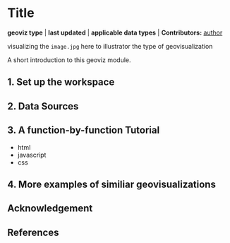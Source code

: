 # Title

**geoviz type** | **last updated** | **applicable data types** | **Contributors:** [author](https://github.com/xxxx)

visualizing the `image.jpg` here to illustrator the type of geovisualization

A short introduction to this geoviz module.

## 1\. Set up the workspace

## 2\. Data Sources

## 3\. A function-by-function Tutorial

- html
- javascript
- css

## 4\. More examples of similiar geovisualizations

## Acknowledgement

## References

